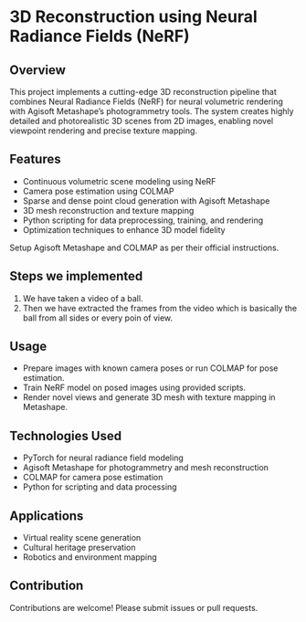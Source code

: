 # 3D Reconstruction using Neural Radiance Fields (NeRF)

## Overview
This project implements a cutting-edge 3D reconstruction pipeline that combines Neural Radiance Fields (NeRF) for neural volumetric rendering with Agisoft Metashape’s photogrammetry tools. The system creates highly detailed and photorealistic 3D scenes from 2D images, enabling novel viewpoint rendering and precise texture mapping.

## Features
- Continuous volumetric scene modeling using NeRF  
- Camera pose estimation using COLMAP  
- Sparse and dense point cloud generation with Agisoft Metashape  
- 3D mesh reconstruction and texture mapping  
- Python scripting for data preprocessing, training, and rendering  
- Optimization techniques to enhance 3D model fidelity


 Setup Agisoft Metashape and COLMAP as per their official instructions.
## Steps we implemented
1) We have taken a video of a ball.
2) Then we have extracted the frames from the video which is basically the ball from all sides or every poin of view.


## Usage
- Prepare images with known camera poses or run COLMAP for pose estimation.  
- Train NeRF model on posed images using provided scripts.  
- Render novel views and generate 3D mesh with texture mapping in Metashape.  

## Technologies Used
- PyTorch for neural radiance field modeling  
- Agisoft Metashape for photogrammetry and mesh reconstruction  
- COLMAP for camera pose estimation  
- Python for scripting and data processing  

## Applications
- Virtual reality scene generation  
- Cultural heritage preservation  
- Robotics and environment mapping

## Contribution
Contributions are welcome! Please submit issues or pull requests.

